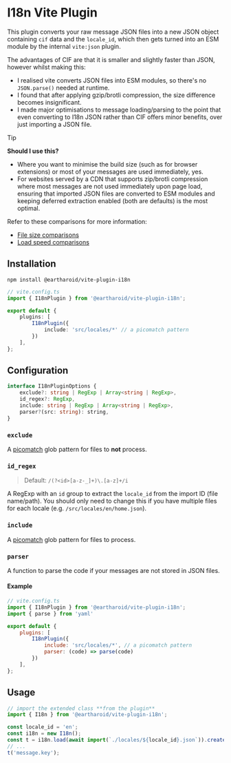 # I18n Vite Plugin

This plugin converts your raw message JSON files into a new JSON object containing `cif` data and the `locale_id`,
which then gets turned into an ESM module by the internal `vite:json` plugin. 

The advantages of CIF are that it is smaller and slightly faster than JSON, however whilst making this:

- I realised vite converts JSON files into ESM modules, so there's no `JSON.parse()` needed at runtime.
- I found that after applying gzip/brotli compression, the size difference becomes insignificant.
- I made major optimisations to message loading/parsing to the point that even converting to I18n JSON rather than CIF offers minor benefits, over just importing a JSON file.

> [!TIP]
> **Should I use this?**
> 
> - Where you want to minimise the build size (such as for browser extensions) or most of your messages are used immediately, yes.
> - For websites served by a CDN that supports zip/brotli compression where most messages are not used immediately upon page load,
> ensuring that imported JSON files are converted to ESM modules and keeping deferred extraction enabled
> (both are defaults) is the most optimal.
>
> Refer to these comparisons for more information:
> - [File size comparisons](https://github.com/eartharoid/i18n/tree/main/packages/cif#file-sizes)
> - [Load speed comparisons](https://github.com/eartharoid/i18n/blob/main/README.md#benchmarks)

## Installation

```
npm install @eartharoid/vite-plugin-i18n
```

```ts
// vite.config.ts
import { I18nPlugin } from '@eartharoid/vite-plugin-i18n';

export default {
	plugins: [
		I18nPlugin({
			include: 'src/locales/*' // a picomatch pattern
		})
	],
};
```

## Configuration

```ts
interface I18nPluginOptions {
	exclude?: string | RegExp | Array<string | RegExp>,
	id_regex?: RegExp,
	include: string | RegExp | Array<string | RegExp>,
	parser?(src: string): string,
}
```

### `exclude`

A [picomatch](https://github.com/micromatch/picomatch#globbing-features) glob pattern for files to **not** process.

### `id_regex`

> Default: `/(?<id>[a-z-_]+)\.[a-z]+/i`

A RegExp with an `id` group to extract the `locale_id` from the import ID (file name/path).
You should only need to change this if you have multiple files for each locale (e.g. `/src/locales/en/home.json`).

### `include`

A [picomatch](https://github.com/micromatch/picomatch#globbing-features) glob pattern for files to process.

### `parser`

A function to parse the code if your messages are not stored in JSON files.

#### Example

```js
// vite.config.ts
import { I18nPlugin } from '@eartharoid/vite-plugin-i18n';
import { parse } from 'yaml'

export default {
	plugins: [
		I18nPlugin({
			include: 'src/locales/*', // a picomatch pattern
			parser: (code) => parse(code)
		})
	],
};
```

## Usage

```ts
// import the extended class **from the plugin**
import { I18n } from '@eartharoid/vite-plugin-i18n';

const locale_id = 'en';
const i18n = new I18n();
const t = i18n.load(await import(`./locales/${locale_id}.json`)).createTranslator();
// ...
t('message.key');
```